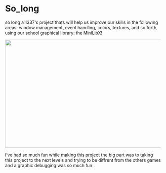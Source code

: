 # So_long

so long a 1337's project thats will help us improve our skills in the following areas: window management, event handling, colors, textures, and so forth, using our school graphical library: the MiniLibX!


<img src="https://s7.gifyu.com/images/Screen-Recording-2022-04-28-at-8.12.56-PM.gif" width="900" height="350" />



i've had so much fun while making this project the big part was to taking this project to the next levels and trying to be diffrent from the others games and a graphic debugging was so much fun .
